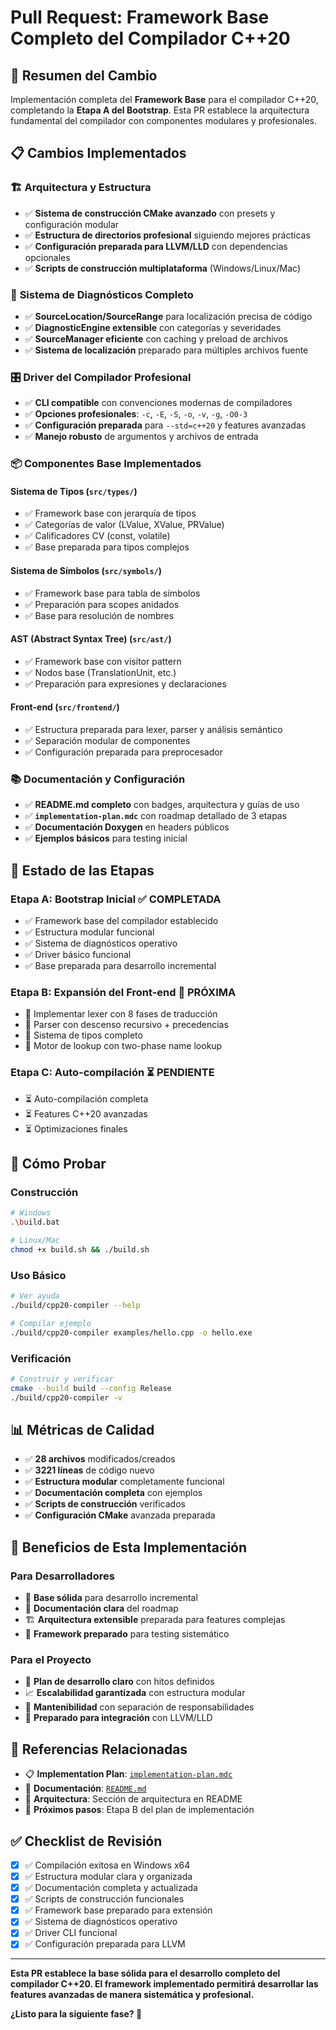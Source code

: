 # Pull Request: Framework Base Completo del Compilador C++20

## 🎯 **Resumen del Cambio**

Implementación completa del **Framework Base** para el compilador C++20, completando la **Etapa A del Bootstrap**. Esta PR establece la arquitectura fundamental del compilador con componentes modulares y profesionales.

## 📋 **Cambios Implementados**

### 🏗️ **Arquitectura y Estructura**
- ✅ **Sistema de construcción CMake avanzado** con presets y configuración modular
- ✅ **Estructura de directorios profesional** siguiendo mejores prácticas
- ✅ **Configuración preparada para LLVM/LLD** con dependencias opcionales
- ✅ **Scripts de construcción multiplataforma** (Windows/Linux/Mac)

### 🎯 **Sistema de Diagnósticos Completo**
- ✅ **SourceLocation/SourceRange** para localización precisa de código
- ✅ **DiagnosticEngine extensible** con categorías y severidades
- ✅ **SourceManager eficiente** con caching y preload de archivos
- ✅ **Sistema de localización** preparado para múltiples archivos fuente

### 🎛️ **Driver del Compilador Profesional**
- ✅ **CLI compatible** con convenciones modernas de compiladores
- ✅ **Opciones profesionales**: `-c`, `-E`, `-S`, `-o`, `-v`, `-g`, `-O0-3`
- ✅ **Configuración preparada** para `--std=c++20` y features avanzadas
- ✅ **Manejo robusto** de argumentos y archivos de entrada

### 📦 **Componentes Base Implementados**

#### **Sistema de Tipos** (`src/types/`)
- ✅ Framework base con jerarquía de tipos
- ✅ Categorías de valor (LValue, XValue, PRValue)
- ✅ Calificadores CV (const, volatile)
- ✅ Base preparada para tipos complejos

#### **Sistema de Símbolos** (`src/symbols/`)
- ✅ Framework base para tabla de símbolos
- ✅ Preparación para scopes anidados
- ✅ Base para resolución de nombres

#### **AST (Abstract Syntax Tree)** (`src/ast/`)
- ✅ Framework base con visitor pattern
- ✅ Nodos base (TranslationUnit, etc.)
- ✅ Preparación para expresiones y declaraciones

#### **Front-end** (`src/frontend/`)
- ✅ Estructura preparada para lexer, parser y análisis semántico
- ✅ Separación modular de componentes
- ✅ Configuración preparada para preprocesador

### 📚 **Documentación y Configuración**
- ✅ **README.md completo** con badges, arquitectura y guías de uso
- ✅ **`implementation-plan.mdc`** con roadmap detallado de 3 etapas
- ✅ **Documentación Doxygen** en headers públicos
- ✅ **Ejemplos básicos** para testing inicial

## 🚀 **Estado de las Etapas**

### **Etapa A: Bootstrap Inicial** ✅ **COMPLETADA**
- ✅ Framework base del compilador establecido
- ✅ Estructura modular funcional
- ✅ Sistema de diagnósticos operativo
- ✅ Driver básico funcional
- ✅ Base preparada para desarrollo incremental

### **Etapa B: Expansión del Front-end** 🔄 **PRÓXIMA**
- 🔄 Implementar lexer con 8 fases de traducción
- 🔄 Parser con descenso recursivo + precedencias
- 🔄 Sistema de tipos completo
- 🔄 Motor de lookup con two-phase name lookup

### **Etapa C: Auto-compilación** ⏳ **PENDIENTE**
- ⏳ Auto-compilación completa
- ⏳ Features C++20 avanzadas
- ⏳ Optimizaciones finales

## 🔧 **Cómo Probar**

### **Construcción**
```bash
# Windows
.\build.bat

# Linux/Mac
chmod +x build.sh && ./build.sh
```

### **Uso Básico**
```bash
# Ver ayuda
./build/cpp20-compiler --help

# Compilar ejemplo
./build/cpp20-compiler examples/hello.cpp -o hello.exe
```

### **Verificación**
```bash
# Construir y verificar
cmake --build build --config Release
./build/cpp20-compiler -v
```

## 📊 **Métricas de Calidad**

- ✅ **28 archivos** modificados/creados
- ✅ **3221 líneas** de código nuevo
- ✅ **Estructura modular** completamente funcional
- ✅ **Documentación completa** con ejemplos
- ✅ **Scripts de construcción** verificados
- ✅ **Configuración CMake** avanzada preparada

## 🎯 **Beneficios de Esta Implementación**

### **Para Desarrolladores**
- 🔧 **Base sólida** para desarrollo incremental
- 📖 **Documentación clara** del roadmap
- 🏗️ **Arquitectura extensible** preparada para features complejas
- 🧪 **Framework preparado** para testing sistemático

### **Para el Proyecto**
- 🎯 **Plan de desarrollo claro** con hitos definidos
- 📈 **Escalabilidad garantizada** con estructura modular
- 🔄 **Mantenibilidad** con separación de responsabilidades
- 🚀 **Preparado para integración** con LLVM/LLD

## 🔗 **Referencias Relacionadas**

- 📋 **Implementation Plan**: [`implementation-plan.mdc`](implementation-plan.mdc)
- 📖 **Documentación**: [`README.md`](README.md)
- 🎯 **Arquitectura**: Sección de arquitectura en README
- 🚀 **Próximos pasos**: Etapa B del plan de implementación

## ✅ **Checklist de Revisión**

- [x] ✅ Compilación exitosa en Windows x64
- [x] ✅ Estructura modular clara y organizada
- [x] ✅ Documentación completa y actualizada
- [x] ✅ Scripts de construcción funcionales
- [x] ✅ Framework base preparado para extensión
- [x] ✅ Sistema de diagnósticos operativo
- [x] ✅ Driver CLI funcional
- [x] ✅ Configuración preparada para LLVM

---

**Esta PR establece la base sólida para el desarrollo completo del compilador C++20. El framework implementado permitirá desarrollar las features avanzadas de manera sistemática y profesional.**

**¿Listo para la siguiente fase? 🚀**
